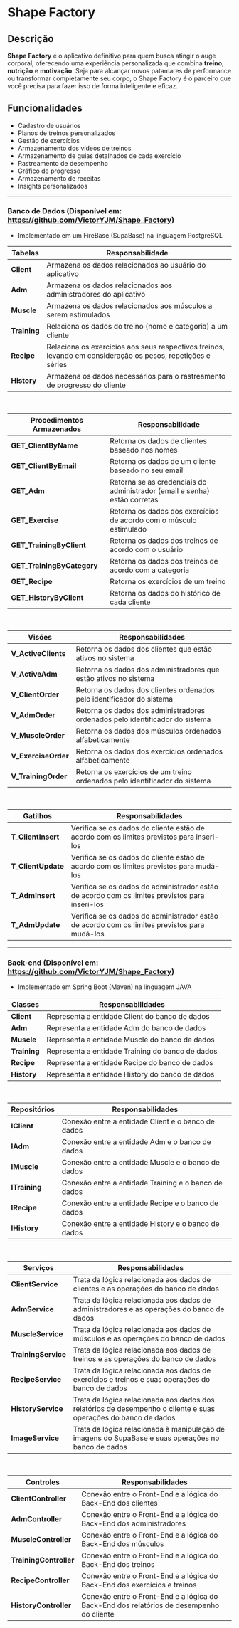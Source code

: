 # Shape Factory

## Descrição
**Shape Factory** é o aplicativo definitivo para quem busca atingir o auge corporal, oferecendo uma experiência personalizada que combina **treino**, **nutrição** e **motivação**. Seja para alcançar novos patamares de performance ou transformar completamente seu corpo, o Shape Factory é o parceiro que você precisa para fazer isso de forma inteligente e eficaz.

## Funcionalidades
* Cadastro de usuários
* Planos de treinos personalizados
* Gestão de exercícios
* Armazenamento dos vídeos de treinos
* Armazenamento de guias detalhados de cada exercício
* Rastreamento de desempenho
* Gráfico de progresso
* Armazenamento de receitas
* Insights personalizados

___________________________________________________________________________________________________________

### Banco de Dados (Disponível em: https://github.com/VictorYJM/Shape_Factory)
* Implementado em um FireBase (SupaBase) na linguagem PostgreSQL

|**Tabelas**|**Responsabilidade**|
|--------------|-------------------------------------------------------------------------------------------------------------|
| **Client**   | Armazena os dados relacionados ao usuário do aplicativo                                                     |
| **Adm**      | Armazena os dados relacionados aos administradores do aplicativo                                            |
| **Muscle**   | Armazena os dados relacionados aos músculos a serem estimulados                                             |
| **Training** | Relaciona os dados do treino (nome e categoria) a um cliente                                                |
| **Recipe**   | Relaciona os exercícios aos seus respectivos treinos, levando em consideração os pesos, repetições e séries |
| **History**  | Armazena os dados necessários para o rastreamento de progresso do cliente                                   |

<br>

|**Procedimentos Armazenados**|**Responsabilidade**|
|----------------------------|---------------------------------------------------------------------------|
| **GET_ClientByName**       | Retorna os dados de clientes baseado nos nomes                            |
| **GET_ClientByEmail**      | Retorna os dados de um cliente baseado no seu email                       |
| **GET_Adm**                | Retorna se as credenciais do administrador (email e senha) estão corretas |
| **GET_Exercise**           | Retorna os dados dos exercícios de acordo com o músculo estimulado        |
| **GET_TrainingByClient**   | Retorna os dados dos treinos de acordo com o usuário                      |
| **GET_TrainingByCategory** | Retorna os dados dos treinos de acordo com a categoria                    |
| **GET_Recipe**             | Retorna os exercícios de um treino                                        |
| **GET_HistoryByClient**    | Retorna os dados do histórico de cada cliente                             |

<br>

|**Visões**|**Responsabilidades**|
|---------------------|------------------------------------------------------------------------------|
| **V_ActiveClients** | Retorna os dados dos clientes que estão ativos no sistema                    |
| **V_ActiveAdm**     | Retorna os dados dos administradores que estão ativos no sistema             |
| **V_ClientOrder**   | Retorna os dados dos clientes ordenados pelo identificador do sistema        |
| **V_AdmOrder**      | Retorna os dados dos administradores ordenados pelo identificador do sistema |
| **V_MuscleOrder**   | Retorna os dados dos músculos ordenados alfabeticamente                      |
| **V_ExerciseOrder** | Retorna os dados dos exercícios ordenados alfabeticamente                    |
| **V_TrainingOrder** | Retorna os exercícios de um treino ordenados pelo identificador do sistema   |

<br>

|**Gatilhos**|**Responsabilidades**|
|--------------------|------------------------------------------------------------------------------------------------|
| **T_ClientInsert** | Verifica se os dados do cliente estão de acordo com os limites previstos para inseri-los       |
| **T_ClientUpdate** | Verifica se os dados do cliente estão de acordo com os limites previstos para mudá-los         |
| **T_AdmInsert**    | Verifica se os dados do administrador estão de acordo com os limites previstos para inseri-los |
| **T_AdmUpdate**    | Verifica se os dados do administrador estão de acordo com os limites previstos para mudá-los   |

___________________________________________________________________________________________________________

### Back-end (Disponível em: https://github.com/VictorYJM/Shape_Factory)
* Implementado em Spring Boot (Maven) na linguagem JAVA

|**Classes**|**Responsabilidades**|
|--------------|--------------------------------------------------|
| **Client**   | Representa a entidade Client do banco de dados   |
| **Adm**      | Representa a entidade Adm do banco de dados      |
| **Muscle**   | Representa a entidade Muscle do banco de dados   |
| **Training** | Representa a entidade Training do banco de dados |
| **Recipe**   | Representa a entidade Recipe do banco de dados   |
| **History**  | Representa a entidade History do banco de dados  |

<br>

|**Repositórios**|**Responsabilidades**|
|---------------|------------------------------------------------------|
| **IClient**   | Conexão entre a entidade Client e o banco de dados   |
| **IAdm**      | Conexão entre a entidade Adm e o banco de dados      |
| **IMuscle**   | Conexão entre a entidade Muscle e o banco de dados   |
| **ITraining** | Conexão entre a entidade Training e o banco de dados |
| **IRecipe**   | Conexão entre a entidade Recipe e o banco de dados   |
| **IHistory**  | Conexão entre a entidade History e o banco de dados  |

<br>

|**Serviços**|**Responsabilidades**|
|---------------------|-------------------------------------------------------------------------------------------------------------------|
| **ClientService**   | Trata da lógica relacionada aos dados de clientes e as operações do banco de dados                                |
| **AdmService**      | Trata da lógica relacionada aos dados de administradores e as operações do banco de dados                         |
| **MuscleService**   | Trata da lógica relacionada aos dados de músculos e as operações do banco de dados                                |
| **TrainingService** | Trata da lógica relacionada aos dados de treinos e as operações do banco de dados                                 |
| **RecipeService**   | Trata da lógica relacionada aos dados de exercícios e treinos e suas operações do banco de dados                  |
| **HistoryService**  | Trata da lógica relacionada aos dados dos relatórios de desempenho o cliente e suas operações do banco de dados   |
| **ImageService**    | Trata da lógica relacionada à manipulação de imagens do SupaBase e suas operações no banco de dados               |

<br>

|**Controles**|**Responsabilidades**|
|------------------------|------------------------------------------------------------------------------------------|
| **ClientController**   | Conexão entre o Front-End e a lógica do Back-End dos clientes                            |
| **AdmController**      | Conexão entre o Front-End e a lógica do Back-End dos administradores                     |
| **MuscleController**   | Conexão entre o Front-End e a lógica do Back-End dos músculos                            |
| **TrainingController** | Conexão entre o Front-End e a lógica do Back-End dos treinos                             |
| **RecipeController**   | Conexão entre o Front-End e a lógica do Back-End dos exercícios e treinos                |
| **HistoryController**  | Conexão entre o Front-End e a lógica do Back-End dos relatórios de desempenho do cliente |
